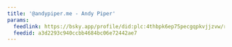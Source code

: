 ```yaml
---
title: '@andypiper.me - Andy Piper'
params:
  feedlink: https://bsky.app/profile/did:plc:4thbpk6ep75pecgqpkvjjzvw/rss
  feedid: a3d2293c940ccbb4684bc06e72442ae7
---
```

